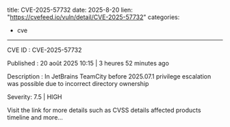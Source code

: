  
title: CVE-2025-57732
date: 2025-8-20
lien: "https://cvefeed.io/vuln/detail/CVE-2025-57732"
categories:
  - cve
---

CVE ID : CVE-2025-57732

Published :  20 août 2025 10:15 | 3 heures
52 minutes ago

Description : In JetBrains TeamCity before 2025.07.1 privilege escalation was possible due to incorrect directory ownership

Severity: 7.5 | HIGH

Visit the link for more details
such as CVSS details
affected products
timeline
and more...

